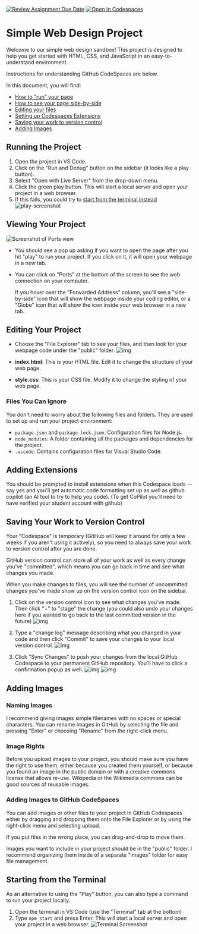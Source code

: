 [![Review Assignment Due Date](https://classroom.github.com/assets/deadline-readme-button-22041afd0340ce965d47ae6ef1cefeee28c7c493a6346c4f15d667ab976d596c.svg)](https://classroom.github.com/a/v7MF_JCp)
[![Open in Codespaces](https://classroom.github.com/assets/launch-codespace-2972f46106e565e64193e422d61a12cf1da4916b45550586e14ef0a7c637dd04.svg)](https://classroom.github.com/open-in-codespaces?assignment_repo_id=15797588)
# Simple Web Design Project

Welcome to our simple web design sandbox! This project is designed to help you get started with HTML, CSS, and JavaScript in an easy-to-understand environment.

Instructions for understanding GitHub CodeSpaces are below.

In this document, you will find:

- [How to "run" your page](#running-the-project)
- [How to see your page side-by-side](#viewing-your-project)
- [Editing your files](#editing-your-project)
- [Setting up Codespaces Extensions](#adding-extensions)
- [Saving your work to version control](#saving-your-work-to-version-control)
- [Adding Images](#adding-images)

## Running the Project

1. Open the project in VS Code.
2. Click on the "Run and Debug" button on the sidebar (it looks like a play button).
3. Select "Open with Live Server" from the drop-down menu.
4. Click the green play button. This will start a local server and open your project in a web browser.
5. If this fails, you could try to [start from the terminal instead](#starting-from-the-terminal)
   ![play-screenshot](screenshots/play-github.png)

## Viewing Your Project

![Screenshot of Ports view](./screenshots/ports-github.png)

- You should see a pop up asking if you want to open the page after you hit "play" to run your project. If you click on it, it will open your webpage in a new tab.
- You can click on "Ports" at the bottom of the screen to see the web connection on your computer.

  If you hover over the "Forwarded Address" column, you'll see a "side-by-side" icon that will show
  the webpage inside your coding editor, or a "Globe" icon that will show the icon inside your web
  browser in a new tab.

## Editing Your Project

- Choose the "File Explorer" tab to see your files,
  and then look for your webpage code under the "public" folder.
  ![img](./screenshots/github-file-editor.png)

- **index.html**: This is your HTML file. Edit it to change the structure of your web page.
- **style.css**: This is your CSS file. Modify it to change the styling of your web page.

### Files You Can Ignore

You don't need to worry about the following files and folders. They are used to set up and run your project environment:

- `package.json` and `package-lock.json`: Configuration files for Node.js.
- `node_modules`: A folder containing all the packages and dependencies for the project.
- `.vscode`: Contains configuration files for Visual Studio Code.

## Adding Extensions

You should be prompted to install extensions when this Codespace loads -- say yes and you'll
get automatic code formatting set up as well as github copilot (an AI tool to try to help you code). (To get CoPilot you'll need to have verified your student account with github)

## Saving Your Work to Version Control

Your "Codespace" is temporary (GitHub will keep it around for only a few weeks if you aren't using it actively), so you need to always save your work to version control after you are done.

GitHub version control can store all of your work as well as every change you've "committed", which means you can go back in time and see what changes
you made.

When you make changes to files, you will see the number of uncommitted changes you've made show up on the version control icon on the sidebar.

1. Click on the version control icon to see what changes you've made. Then click "+" to "stage"
   the change (you could also undo your changes here
   if you wanted to go back to the last committed
   version in the future)
   ![img](./screenshots/vc-1.png)

2. Type a "change log" message describing what you changed in your code and then click "Commit" to save your changes to your local version control.
   ![img](./screenshots/vc-2.png)

3. Click "Sync Changes" to push your changes from the local GitHub Codespace to your permanent GitHub repository. You'll have to click a confirmation popup as well.
   ![img](./screenshots/vc-3.png)
   ![img](./screenshots/vc-4.png)

## Adding Images

### Naming Images

I recommend giving images simple filenames with no spaces or special characters.
You can rename images in GitHub by selecting the file and pressing "Enter" or choosing
"Rename" from the right-click menu.

### Image Rights

Before you upload images to your project, you should make sure you have the right to
use them, either because you created them yourself, or because you found an image in
the public domain or with a creative commons license that allows re-use. Wikipedia
or the Wikimedia commons can be good sources of reusable images. 

### Adding Images to GitHub CodeSpaces

You can add images or other files to your project in GitHub Codespaces either
by dragging and dropping them onto the File Explorer or by using the right-click
menu and selecting upload.

If you put files in the wrong place, you can drag-and-drop to move them.

Images you want to include in your project should be in the "public" folder. 
I recommend organizing them inside of a separate "images" folder for easy
file management.


## Starting from the Terminal

As an alternative to using the "Play" button, you can also
type a command to run your project locally.

1. Open the terminal in VS Code (use the "Terminal" tab at the bottom)
2. Type `npm start` and press Enter. This will start a local server and open your project in a web browser.
   ![Terminal Screenshot](./screenshots/terminal-github.png)
